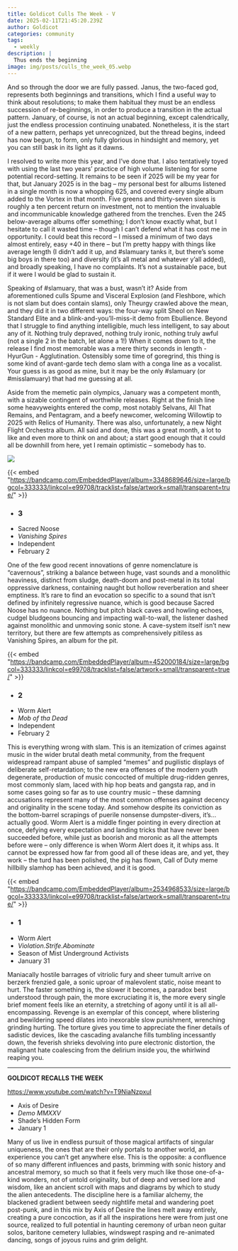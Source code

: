 ```yaml
---
title: Goldicot Culls The Week - V
date: 2025-02-11T21:45:20.239Z
author: Goldicot
categories: community
tags:
  - weekly
description: |
  Thus ends the beginning
image: img/posts/culls_the_week_05.webp
---
```

And so through the door we are fully passed. Janus, the two-faced god, represents both beginnings and transitions, which I find a useful way to think about resolutions; to make them habitual they must be an endless succession of re-beginnings, in order to produce a transition in the actual pattern. January, of course, is not an actual beginning, except calendrically, just the endless procession continuing unabated. Nonetheless, it is the start of a new pattern, perhaps yet unrecognized, but the thread begins, indeed has now begun, to form, only fully glorious in hindsight and memory, yet you can still bask in its light as it dawns. 

I resolved to write more this year, and I’ve done that. I also tentatively toyed with using the last two years’ practice of high volume listening for some potential record-setting. It remains to be seen if 2025 will be my year for that, but January 2025 is in the bag – my personal best for albums listened in a single month is now a whopping 625, and covered every single album added to the Vortex in that month. Five greens and thirty-seven sixes is roughly a ten percent return on investment, not to mention the invaluable and incommunicable knowledge gathered from the trenches. Even the 245 below-average albums offer something; I don’t know exactly what, but I hesitate to call it wasted time – though I can’t defend what it has cost me in opportunity. I could beat this record – I missed a minimum of two days almost entirely, easy +40 in there – but I’m pretty happy with things like average length (I didn’t add it up, and #slamuary tanks it, but there’s some big boys in there too) and diversity (it’s all metal and whatever y’all added), and broadly speaking, I have no complaints. It’s not a sustainable pace, but if it were I would be glad to sustain it. 

Speaking of #slamuary, that was a bust, wasn’t it? Aside from aforementioned culls Spume and Visceral Explosion (and Fleshbore, which is not slam but does contain slams), only Theurgy crawled above the mean, and they did it in two different ways: the four-way split Sheol on New Standard Elite and a blink-and-you’ll-miss-it demo from Ebullience. Beyond that I struggle to find anything intelligible, much less intelligent, to say about any of it. Nothing truly depraved, nothing truly ironic, nothing truly awful (not a single 2 in the batch, let alone a 1!) When it comes down to it, the release I find most memorable was a mere thirty seconds in length - HyurGun - Agglutination. Ostensibly some time of goregrind, this thing is some kind of avant-garde tech demo slam with a conga line as a vocalist. Your guess is as good as mine, but it may be the only #slamuary (or #misslamuary) that had me guessing at all.

Aside from the memetic pain olympics, January was a competent month, with a sizable contingent of worthwhile releases. Right at the finish line some heavyweights entered the comp, most notably Selvans, All That Remains, and Pentagram, and a beefy newcomer, welcoming Willowtip to 2025 with Relics of Humanity. There was also, unfortunately, a new Night Flight Orchestra album. All said and done, this was a great month, a lot to like and even more to think on and about; a start good enough that it could all be downhill from here, yet I remain optimistic – somebody has to. 

![](img/posts/culls_the_week_05.webp)

{{< embed "https://bandcamp.com/EmbeddedPlayer/album=3348689646/size=large/bgcol=333333/linkcol=e99708/tracklist=false/artwork=small/transparent=true/" >}}



* ### 3﻿
* Sacred Noose
* *Vanishing Spires*
* Independent
* February 2

One of the few good recent innovations of genre nomenclature is “cavernous”, striking a balance between huge, vast sounds and a monolithic heaviness, distinct from sludge, death-doom and post-metal in its total oppressive darkness, containing naught but hollow reverberation and sheer emptiness. It’s rare to find an evocation so specific to a sound that isn’t defined by infinitely regressive nuance, which is good because Sacred Noose has no nuance. Nothing but pitch black caves and howling echoes, cudgel bludgeons bouncing and impacting wall-to-wall, the listener dashed against monolithic and unmoving sonic stone. A cave-system itself isn’t new territory, but there are few attempts as comprehensively pitiless as Vanishing Spires, an album for the pit. 



{{< embed "https://bandcamp.com/EmbeddedPlayer/album=452000184/size=large/bgcol=333333/linkcol=e99708/tracklist=false/artwork=small/transparent=true/" >}}



* ### 2﻿
* W﻿orm Alert
* *Mob of tha Dead*
* Independent
* February 2

This is everything wrong with slam. This is an itemization of crimes against music in the wider brutal death metal community, from the frequent widespread rampant abuse of sampled “memes” and pugilistic displays of deliberate self-retardation; to the new era offenses of the modern youth degenerate, production of music concocted of multiple drug-ridden genres, most commonly slam, laced with hip hop beats and gangsta rap, and in some cases going so far as to use country music – these damning accusations represent many of the most common offenses against decency and originality in the scene today. And somehow despite its conviction as the bottom-barrel scrapings of puerile nonsense dumpster-divers, it’s… actually good. Worm Alert is a middle finger pointing in every direction at once, defying every expectation and landing tricks that have never been succeeded before, while just as boorish and moronic as all the attempts before were – only difference is when Worm Alert does it, it whips ass. It cannot be expressed how far from good all of these ideas are, and yet, they work – the turd has been polished, the pig has flown, Call of Duty meme hillbilly slamhop has been achieved, and it is good.



{{< embed "https://bandcamp.com/EmbeddedPlayer/album=2534968533/size=large/bgcol=333333/linkcol=e99708/tracklist=false/artwork=small/transparent=true/" >}}

* ### 1
* W﻿orm Alert
* *Violation.Strife.Abominate*
* Season of Mist Underground Activists
* January 31

Maniacally hostile barrages of vitriolic fury and sheer tumult arrive on berzerk frenzied gale, a sonic uproar of malevolent static, noise meant to hurt. The faster something is, the slower it becomes, a paradox best understood through pain, the more excruciating it is, the more every single brief moment feels like an eternity, a stretching of agony until it is all all-encompassing. Revenge is an exemplar of this concept, where blistering and bewildering speed dilates into inexorable slow punishment, wrenching grinding hurting. The torture gives you time to appreciate the finer details of sadistic devices, like the cascading avalanche fills tumbling incessantly down, the feverish shrieks devolving into pure electronic distortion, the malignant hate coalescing from the delirium inside you, the whirlwind reaping you. 

<!--StartFragment-->

- - -

<!--StartFragment-->

**GOLDICOT RECALLS THE WEEK**

<https://www.youtube.com/watch?v=T9NiaNzpxuI>

* A﻿xis of Desire
* *Demo MMXXV*
* Shade’s Hidden Form
* January 1

Many of us live in endless pursuit of those magical artifacts of singular uniqueness, the ones that are their only portals to another world, an experience you can’t get anywhere else. This is the opposite: a confluence of so many different influences and pasts, brimming with sonic history and ancestral memory, so much so that it feels very much like those one-of-a-kind wonders, not of untold originality, but of deep and versed lore and wisdom, like an ancient scroll with maps and diagrams by which to study the alien antecedents. The discipline here is a familiar alchemy, the blackened gradient between seedy nightlife metal and wandering poet post-punk, and in this mix by Axis of Desire the lines melt away entirely, creating a pure concoction, as if all the inspirations here were from just one source, realized to full potential in haunting ceremony of urban neon guitar solos, baritone cemetery lullabies, windswept rasping and re-animated dancing, songs of joyous ruins and grim delight.